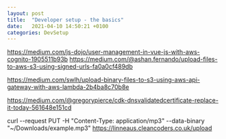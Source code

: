 ```yaml
---
layout: post
title:  "Developer setup - the basics"
date:   2021-04-10 14:50:21 +0100
categories: DevSetup
---
```


https://medium.com/js-dojo/user-management-in-vue-js-with-aws-cognito-1905511b93b 
https://medium.com/@ashan.fernando/upload-files-to-aws-s3-using-signed-urls-fa0a0cf489db


https://medium.com/swlh/upload-binary-files-to-s3-using-aws-api-gateway-with-aws-lambda-2b4ba8c70b8e

https://medium.com/@gregorypierce/cdk-dnsvalidatedcertificate-replace-it-today-561648e151cd 

curl --request PUT -H "Content-Type: application/mp3" --data-binary "~/Downloads/example.mp3" https://linneaus.cleancoders.co.uk/upload

